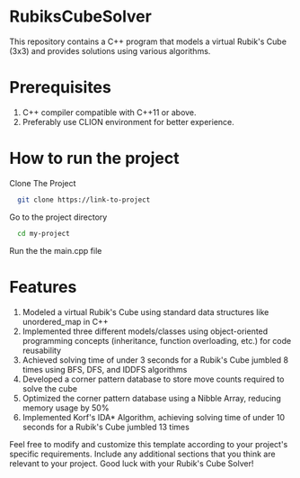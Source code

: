 
# RubiksCubeSolver
This repository contains a C++ program that models a virtual Rubik's Cube (3x3) and provides solutions using various algorithms.
# Prerequisites
1) C++ compiler compatible with C++11 or above.
2) Preferably use CLION environment for better experience.

# How to run the project 
Clone The Project 

```bash
  git clone https://link-to-project
```

Go to the project directory

```bash
  cd my-project
```
Run the the main.cpp file
# Features
1. Modeled a virtual Rubik's Cube using standard data structures like unordered_map in C++
2. Implemented three different models/classes using object-oriented programming concepts (inheritance, function overloading, etc.) for 
   code reusability
3. Achieved solving time of under 3 seconds for a Rubik's Cube jumbled 8 times using BFS, DFS, and IDDFS algorithms
4. Developed a corner pattern database to store move counts required to solve the cube
5. Optimized the corner pattern database using a Nibble Array, reducing memory usage by 50%
6. Implemented Korf's IDA* Algorithm, achieving solving time of under 10 seconds for a Rubik's Cube jumbled 13 times


Feel free to modify and customize this template according to your project's specific requirements. Include any additional sections that you think are relevant to your project. Good luck with your Rubik's Cube Solver!
